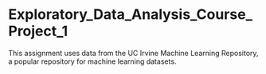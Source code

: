 # Exploratory_Data_Analysis_Course_Project_1
This assignment uses data from the UC Irvine Machine Learning Repository, a popular repository for machine learning datasets. 

